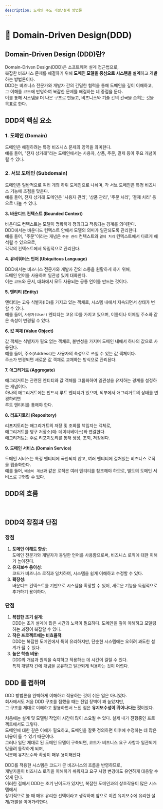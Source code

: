 ```yaml
---
description: 도메인 주도 개발/설계 방법론
---
```


# 🔷 Domain-Driven Design(DDD)

## Domain-Driven Design (DDD)란?

Domain-Driven Design(DDD)은 소프트웨어 설계 접근법으로, \
복잡한 비즈니스 문제를 해결하기 위해 **도메인 모델을 중심으로 시스템을 설계**하고 **개발**하는 방법론이다. \
DDD는 비즈니스 전문가와 개발자 간의 긴밀한 협력을 통해 도메인을 깊이 이해하고, \
그 이해를 코드에 반영하여 복잡한 문제를 해결하는 데 중점을 둔다. \
이를 통해 시스템을 더 나은 구조로 만들고, 비즈니스와 기술 간의 간극을 좁히는 것을 목표로 한다.

## DDD의 핵심 요소

### **1. 도메인 (Domain)**

도메인은 해결하려는 특정 비즈니스 문제의 영역을 의미한다. \
예를 들어, "전자 상거래"라는 도메인에서는 사용자, 상품, 주문, 결제 등이 주요 개념이 될 수 있다.

### **2. 서브 도메인 (Subdomain)**

도메인은 일반적으로 여러 개의 하위 도메인으로 나뉘며, 각 서브 도메인은 특정 비즈니스 기능에 초점을 맞춘다. \
예를 들어, 전자 상거래 도메인은 '사용자 관리', '상품 관리', '주문 처리', '결제 처리' 등으로 나눌 수 있다.

**3. 바운디드 컨텍스트 (Bounded Context)**

바운디드 컨텍스트는 모델이 명확하게 정의되고 적용되는 경계를 의미한다. \
DDD에서는 바운디드 컨텍스트 안에서 모델의 의미가 일관되도록 관리한다. \
예를 들어, "주문"이라는 개념은 `주문 관리` 컨텍스트와 `결제 처리` 컨텍스트에서 다르게 해석될 수 있으므로, \
각각의 컨텍스트에서 독립적으로 관리된다.

**4. 유비쿼터스 언어 (Ubiquitous Language)**

DDD에서는 비즈니스 전문가와 개발자 간의 소통을 원활하게 하기 위해, \
도메인 언어를 사용하여 일관성 있게 대화한다. \
이는 코드와 문서, 대화에서 모두 사용되는 공통 언어를 만드는 것이다.

**5. 엔티티 (Entity)**

엔티티는 고유 식별자(ID)를 가지고 있는 객체로, 시스템 내에서 지속되면서 상태가 변할 수 있다. \
예를 들어, `사용자(User)` 엔티티는 고유 ID를 가지고 있으며, 이름이나 이메일 주소와 같은 속성이 변경될 수 있다.

**6. 값 객체 (Value Object)**

값 객체는 식별자가 필요 없는 객체로, 불변성을 가지며 도메인 내에서 하나의 값으로 사용된다. \
예를 들어, 주소(Address)는 사용자의 속성으로 쓰일 수 있는 값 객체이다. \
주소가 변경되면 새로운 값 객체로 교체하는 방식으로 관리된다.

**7. 애그리거트 (Aggregate)**

애그리거트는 관련된 엔티티와 값 객체를 그룹화하여 일관성을 유지하는 경계를 설정하는 개념이다. \
하나의 애그리거트에는 반드시 루트 엔티티가 있으며, 외부에서 애그리거트의 상태를 변경하려면 \
루트 엔티티를 통해야 한다.

**8. 리포지토리 (Repository)**

리포지토리는 애그리거트의 저장 및 조회를 책임지는 객체로, \
애그리거트를 영구 저장소(예: 데이터베이스)와 연결한다. \
애그리거트는 주로 리포지토리를 통해 생성, 조회, 저장된다.

**9. 도메인 서비스 (Domain Service)**

도메인 서비스는 특정 엔티티에 국한되지 않고, 여러 엔티티에 걸쳐있는 비즈니스 로직을 캡슐화한다. \
예를 들어, `배송비 계산`과 같은 로직은 여러 엔티티를 참조해야 하므로, 별도의 도메인 서비스로 구현할 수 있다.

## DDD의 흐름

<figure><img src="../../.gitbook/assets/스크린샷 2024-11-05 오후 8.35.00.png" alt=""><figcaption></figcaption></figure>

## DDD의 장점과 단점

### **장점**

1. **도메인 이해도 향상**: \
   도메인 전문가와 개발자가 동일한 언어를 사용함으로써, 비즈니스 로직에 대한 이해가 높아진다.
2. **유지보수 용이성**: \
   코드가 비즈니스 로직과 일치하여, 시스템을 쉽게 이해하고 수정할 수 있다.
3. **확장성**: \
   바운디드 컨텍스트를 기반으로 시스템을 확장할 수 있어, 새로운 기능을 독립적으로 추가하기 용이하다.

### **단점**

1. **복잡한 초기 설계**: \
   DDD는 초기 설계에 많은 시간과 노력이 필요하다. 도메인을 깊이 이해하고 모델링하는 과정이 복잡할 수 있다.
2. **작은 프로젝트에는 비효율적**: \
   DDD는 복잡한 도메인에서 특히 유리하지만, 단순한 시스템에는 오히려 과도한 설계가 될 수 있다.
3. **높은 학습 비용**: \
   DDD의 개념과 원칙을 숙지하고 적용하는 데 시간이 걸릴 수 있다. \
   특히 개발자 간에 개념을 공유하고 일관되게 적용하는 것이 어렵다.

## DDD 를 접하며

DDD 방법론을 완벽하게 이해하고 적용하는 것이 쉬운 일은 아니었다.\
회사에서도 처음 DDD 구조를 접했을 때는 진입 장벽이 꽤 높았지만, \
그 구조를 제대로 이해하고 활용하면서 느낀 점은 **유지보수성이 뛰어나다는 것**이었다.

처음에는 설계 및 모델링 작업이 시간이 많이 소요될 수 있다. 실제 내가 진행중인 프로젝트에서도 그렇다.\
도메인에 대한 깊은 이해가 필요하고, 도메인을 잘못 정의하면 이후에 수정하는 데 많은 비용이 들 수 있기 때문이다. \
그러나 일단 제대로 된 도메인 모델이 구축되면, 코드가 비즈니스 요구 사항과 일관되게 맞물려 동작하게 되며, \
덕분에 유지보수와 확장이 매우 용이해진다.

DDD를 적용한 시스템은 코드가 곧 비즈니스의 흐름을 반영하므로, \
개발자들이 비즈니스 로직을 이해하기 쉬워지고 요구 사항 변경에도 유연하게 대응할 수 있게 된다. \
이러한 점에서 DDD는 초기 난이도가 있지만, 복잡한 도메인과의 상호작용이 많은 시스템에서 \
장기적으로 볼 때 매우 유리한 선택이라고 생각하며 앞으로 이런 유지보수에 유리한 설계/개발을 이어가려한다.

